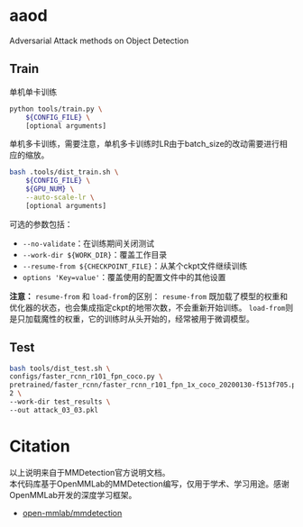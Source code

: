 # aaod
Adversarial Attack methods on Object Detection

## Train
单机单卡训练
```bash
python tools/train.py \
    ${CONFIG_FILE} \
    [optional arguments]
```
单机多卡训练，需要注意，单机多卡训练时LR由于batch_size的改动需要进行相应的缩放。
```bash
bash .tools/dist_train.sh \
    ${CONFIG_FILE} \
    ${GPU_NUM} \
    --auto-scale-lr \
    [optional arguments]
```
可选的参数包括：
* `--no-validate`：在训练期间关闭测试
* `--work-dir ${WORK_DIR}`：覆盖工作目录
* `--resume-from ${CHECKPOINT_FILE}`：从某个ckpt文件继续训练
* `options 'Key=value'`：覆盖使用的配置文件中的其他设置

**注意：** `resume-from` 和 `load-from`的区别：
`resume-from` 既加载了模型的权重和优化器的状态，也会集成指定ckpt的地带次数，不会重新开始训练。 `load-from`则是只加载魔性的权重，它的训练时从头开始的，经常被用于微调模型。

## Test
```bash
bash tools/dist_test.sh \
configs/faster_rcnn_r101_fpn_coco.py \
pretrained/faster_rcnn/faster_rcnn_r101_fpn_1x_coco_20200130-f513f705.pth \
2 \
--work-dir test_results \
--out attack_03_03.pkl
```

# Citation
以上说明来自于MMDetection官方说明文档。<br/>
本代码库基于OpenMMLab的MMDetection编写，仅用于学术、学习用途。感谢OpenMMLab开发的深度学习框架。
* [open-mmlab/mmdetection](https://github.com/open-mmlab/mmdetection/tree/main)